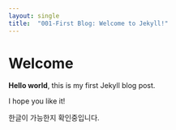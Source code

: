 ```yaml
---
layout: single
title:  "001-First Blog: Welcome to Jekyll!"
---
```


# Welcome

**Hello world**, this is my first Jekyll blog post.

I hope you like it!

한글이 가능한지 확인중입니다.